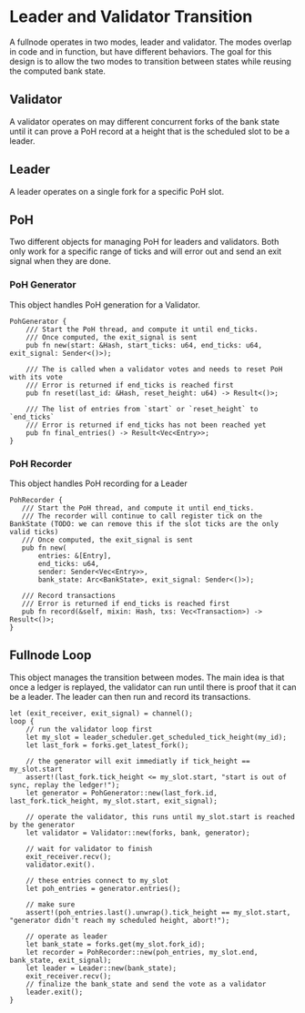 # Leader and Validator Transition

A fullnode operates in two modes, leader and validator.  The modes overlap in code and in function, but have different behaviors.  The goal for this design is to allow the two modes to transition between states while reusing the computed bank state.


## Validator

A validator operates on may different concurrent forks of the bank state until it can prove a PoH record at a height that is the scheduled slot to be a leader.

## Leader

A leader operates on a single fork for a specific PoH slot.


## PoH

Two different objects for managing PoH for leaders and validators.  Both only work for a specific range of ticks and will error out and send an exit signal when they are done.

### PoH Generator

This object handles PoH generation for a Validator. 

```
PohGenerator {
    /// Start the PoH thread, and compute it until end_ticks.
    /// Once computed, the exit_signal is sent
    pub fn new(start: &Hash, start_ticks: u64, end_ticks: u64, exit_signal: Sender<()>);

    /// The is called when a validator votes and needs to reset PoH with its vote
    /// Error is returned if end_ticks is reached first
    pub fn reset(last_id: &Hash, reset_height: u64) -> Result<()>;

    /// The list of entries from `start` or `reset_height` to `end_ticks`
    /// Error is returned if end_ticks has not been reached yet
    pub fn final_entries() -> Result<Vec<Entry>>;
}
```

### PoH Recorder

This object handles PoH recording for a Leader
 ```
PohRecorder {
    /// Start the PoH thread, and compute it until end_ticks.
    /// The recorder will continue to call register tick on the BankState (TODO: we can remove this if the slot ticks are the only valid ticks)
    /// Once computed, the exit_signal is sent
    pub fn new(
        entries: &[Entry],
        end_ticks: u64,
        sender: Sender<Vec<Entry>>,
        bank_state: Arc<BankState>, exit_signal: Sender<()>);

    /// Record transactions
    /// Error is returned if end_ticks is reached first
    pub fn record(&self, mixin: Hash, txs: Vec<Transaction>) -> Result<()>;
}
```


## Fullnode Loop

This object manages the transition between modes.  The main idea is that once a ledger is replayed, the validator can run until there is proof that it can be a leader.  The leader can then run and record its transactions.

```
let (exit_receiver, exit_signal) = channel();
loop {
    // run the validator loop first
    let my_slot = leader_scheduler.get_scheduled_tick_height(my_id);
    let last_fork = forks.get_latest_fork();

    // the generator will exit immediatly if tick_height == my_slot.start 
    assert!(last_fork.tick_height <= my_slot.start, "start is out of sync, replay the ledger!");
    let generator = PohGenerator::new(last_fork.id, last_fork.tick_height, my_slot.start, exit_signal);

    // operate the validator, this runs until my_slot.start is reached by the generator
    let validator = Validator::new(forks, bank, generator);

    // wait for validator to finish
    exit_receiver.recv();
    validator.exit(). 
    
    // these entries connect to my_slot
    let poh_entries = generator.entries();

    // make sure
    assert!(poh_entries.last().unwrap().tick_height == my_slot.start, "generator didn't reach my scheduled height, abort!");

    // operate as leader
    let bank_state = forks.get(my_slot.fork_id);
    let recorder = PohRecorder::new(poh_entries, my_slot.end, bank_state, exit_signal);
    let leader = Leader::new(bank_state); 
    exit_receiver.recv();
    // finalize the bank_state and send the vote as a validator
    leader.exit();
}
```
